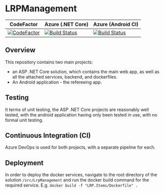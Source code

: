 # LRPManagement

| CodeFactor | Azure (.NET Core)| Azure (Android CI)
| ---------- | ----- | ----- |
| [![CodeFactor](https://www.codefactor.io/repository/github/dscurrey/lrpmanagement/badge)](https://www.codefactor.io/repository/github/dscurrey/lrpmanagement) | [![Build Status](https://dev.azure.com/dsc1998/LRPManagement/_apis/build/status/dscurrey.LRPManagement?branchName=develop)](https://dev.azure.com/dsc1998/LRPManagement/_build/latest?definitionId=4&branchName=develop) | [![Build Status](https://dev.azure.com/dsc1998/LRPManagement/_apis/build/status/dscurrey.LRPManagement%20(1)?branchName=develop)](https://dev.azure.com/dsc1998/LRPManagement/_build/latest?definitionId=5&branchName=develop)

## Overview
This repository contains two main projects:
- an ASP .NET Core solution, which contains the main web app, as well as all the attached services, backend, and dockerfiles.
- An Android application - the refereeing app.

## Testing
It terms of unit testing, the ASP .NET Core projects are reasonably well tested, with the android application having only been tested in use, with no formal unit testing.

## Continuous Integration (CI)
Azure DevOps is used for both projects, with a separate pipeline for each.

## Deployment
In order to deploy the docker services, navigate to the root directory of the solution `/src/LrpManagement` and run the docker build command for the required service. E.g. `docker build -f "LRP.Items/Dockerfile" .`
